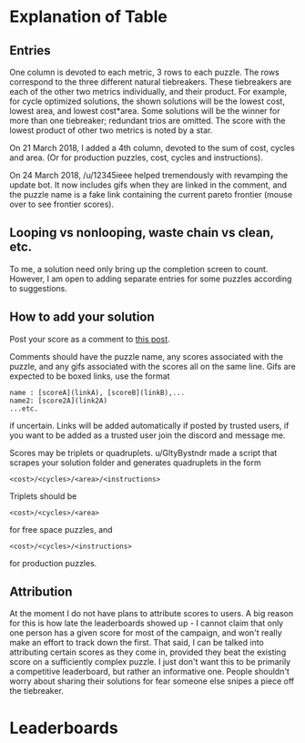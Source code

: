 # Explanation of Table

## Entries

One column is devoted to each metric, 3 rows to each puzzle.  The rows correspond to the three different natural tiebreakers.
These tiebreakers are each of the other two metrics individually, and their product.
For example, for cycle optimized solutions, the shown solutions will be the lowest cost, lowest area, and lowest cost*area.
Some solutions will be the winner for more than one tiebreaker; redundant trios are omitted.
The score with the lowest product of other two metrics is noted by a star.

On 21 March 2018, I added a 4th column, devoted to the sum of cost, cycles and area. (Or for production puzzles, cost, cycles and instructions).

On 24 March 2018, /u/12345ieee helped tremendously with revamping the update bot. It now includes gifs when they are linked in the comment, and the puzzle name is a fake link containing the current pareto frontier (mouse over to see frontier scores).

## Looping vs nonlooping, waste chain vs clean, etc.

To me, a solution need only bring up the completion screen to count.
However, I am open to adding separate entries for some puzzles according to suggestions.

## How to add your solution

Post your score as a comment to [this post](https://www.reddit.com/r/opus_magnum/comments/7scj7i/official_record_submission_thread/).

Comments should have the puzzle name, any scores associated with the puzzle, and any gifs associated with the scores all on the same line.
Gifs are expected to be boxed links, use the format

    name : [scoreA](linkA), [scoreB](linkB),...
    name2: [score2A](link2A)
    ...etc.

if uncertain.  Links will be added automatically if posted by trusted users, if you want to be added as a trusted user join the discord and message me.

Scores may be triplets or quadruplets.  u/GltyBystndr made a script that scrapes your solution folder and generates quadruplets in the form

    <cost>/<cycles>/<area>/<instructions>

Triplets should be

    <cost>/<cycles>/<area>

for free space puzzles, and

    <cost>/<cycles>/<instructions>

for production puzzles.

## Attribution

At the moment I do not have plans to attribute scores to users.
A big reason for this is how late the leaderboards showed up - I cannot claim that only one person has a given score for most of the campaign, and won't really make an effort to track down the first.
That said, I can be talked into attributing certain scores as they come in, provided they beat the existing score on a sufficiently complex puzzle.
I just don't want this to be primarily a competitive leaderboard, but rather an informative one.
People shouldn't worry about sharing their solutions for fear someone else snipes a piece off the tiebreaker.


# Leaderboards
